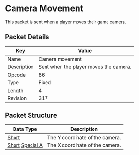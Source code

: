 # Camera Movement
This packet is sent when a player moves their game camera.

## Packet Details
| Key | Value |
|--|--|
| Name | Camera movement |
| Description | Sent when the player moves the camera. |
| Opcode | 86 |
| Type | Fixed |
| Length | 4 |
| Revision | 317 |

## Packet Structure
| Data Type | Description |
|--|--|
| [Short](/Data-Types.html#common-data-types) | The Y coordinate of the camera. |
| [Short](/Data-Types.html#common-data-types) [Special A](/Data-Types.html#bespoke-data-types) | The X coordinate of the camera. |
